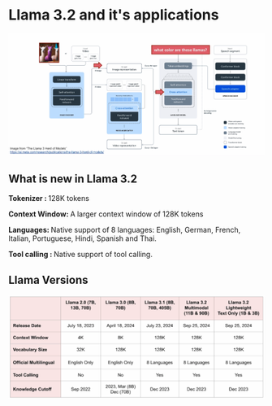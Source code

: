 # Llama 3.2 and it's applications
![llama](./images/llama3_2.png)

## What is new in Llama 3.2
<b>Tokenizer : </b> 128K tokens

<b>Context Window: </b> A larger context window of 128K tokens 

<b>Languages: </b> Native support of 8 languages: English, German, French, Italian, Portuguese, Hindi, Spanish and Thai.

<b>Tool calling : </b> Native support of tool calling.



## Llama Versions
![llama](./images/llama_versions.png)

 
